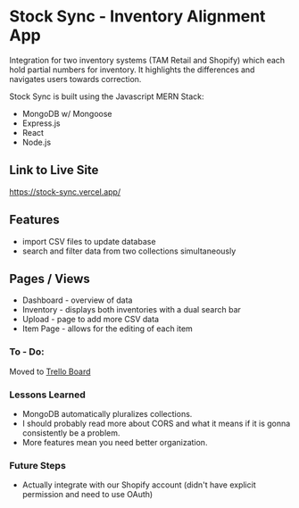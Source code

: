 # Stock Sync - Inventory Alignment App
Integration for two inventory systems (TAM Retail and Shopify) which each hold partial numbers for inventory. It highlights the differences and navigates users towards correction. 

Stock Sync is built using the Javascript MERN Stack:
- MongoDB w/ Mongoose
- Express.js
- React
- Node.js

## Link to Live Site
https://stock-sync.vercel.app/

## Features
- import CSV files to update database
- search and filter data from two collections simultaneously

## Pages / Views
- Dashboard - overview of data
- Inventory - displays both inventories with a dual search bar
- Upload - page to add more CSV data
- Item Page - allows for the editing of each item

### To - Do:
Moved to [Trello Board](https://trello.com/invite/b/6709845087f63a995eb30e14/ATTId405e7caa0f3d17d0aba2622b474e1f0A44D44C9/stocksync)

### Lessons Learned
- MongoDB automatically pluralizes collections.
- I should probably read more about CORS and what it means if it is gonna consistently be a problem.
- More features mean you need better organization.

### Future Steps
- Actually integrate with our Shopify account (didn't have explicit permission and need to use OAuth)
